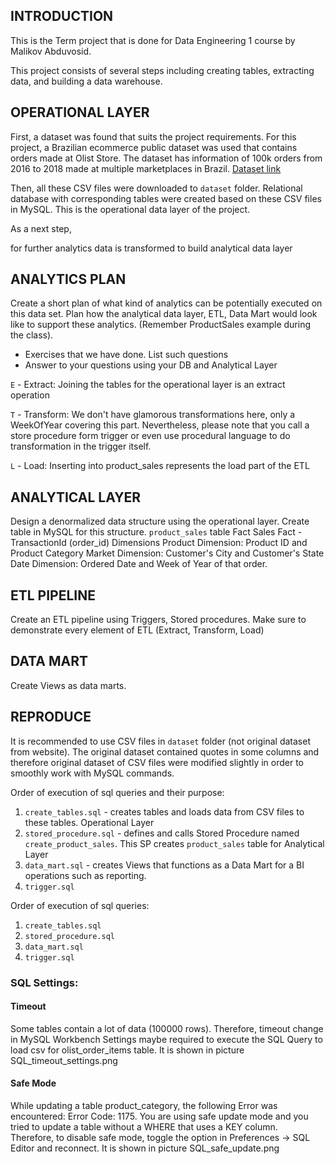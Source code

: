 ## INTRODUCTION

This is the Term project that is done for Data Engineering 1 course by Malikov Abduvosid. 

This project consists of several steps including creating tables, extracting data, and building a data warehouse. 

## OPERATIONAL LAYER

First, a dataset was found that suits the project requirements. For this project, a Brazilian ecommerce public dataset was used that contains orders made at Olist Store. The dataset has information of 100k orders from 2016 to 2018 made at multiple marketplaces in Brazil. [Dataset link](https://www.kaggle.com/olistbr/brazilian-ecommerce?select=olist_order_items_dataset.csv)

Then, all these CSV files were downloaded to `dataset` folder. Relational database with corresponding tables were created based on these CSV files in MySQL. This is the operational data layer of the project. 

As a next step,

for further analytics data is transformed to build analytical data layer

## ANALYTICS PLAN
Create a short plan of what kind of analytics can be potentially executed on this data set. Plan how the analytical data layer, ETL, Data Mart would look like to support these analytics. (Remember ProductSales example during the class).

- Exercises that we have done. List such questions
- Answer to your questions using your DB and Analytical Layer

`E` - Extract: Joining the tables for the operational layer is an extract operation

`T` - Transform: We don't have glamorous transformations here, only a WeekOfYear covering this part. Nevertheless, please note that you call a store procedure form trigger or even use procedural language to do transformation in the trigger itself.

`L` - Load: Inserting into product_sales represents the load part of the ETL

## ANALYTICAL LAYER 

Design a denormalized data structure using the operational layer. Create table in MySQL for this structure.
`product_sales` table
Fact 
Sales Fact - TransactionId (order_id)
Dimensions
Product Dimension: Product ID and Product Category
Market Dimension: Customer's City and Customer's State
Date Dimension: Ordered Date and Week of Year of that order.

## ETL PIPELINE
Create an ETL pipeline using Triggers, Stored procedures. Make sure to demonstrate every element of ETL (Extract, Transform, Load)

## DATA MART
Create Views as data marts.


## REPRODUCE 
It is recommended to use CSV files in `dataset` folder (not original dataset from website). The original dataset contained quotes in some columns and therefore original dataset of CSV files were modified slightly in order to smoothly work with MySQL commands.

Order of execution of sql queries and their purpose:

1. `create_tables.sql` - creates tables and loads data from CSV files to these tables. Operational Layer
2. `stored_procedure.sql` - defines and calls Stored Procedure named `create_product_sales`. This SP creates `product_sales` table for Analytical Layer
3. `data_mart.sql` - creates Views that functions as a Data Mart for a BI operations such as reporting.
4. `trigger.sql`

Order of execution of sql queries:

1. `create_tables.sql`
2. `stored_procedure.sql`
3. `data_mart.sql`
4. `trigger.sql`

### SQL Settings:

#### Timeout 
Some tables contain a lot of data (100000 rows). Therefore, timeout change in MySQL Workbench Settings maybe required to execute the SQL Query to load csv for olist_order_items table. It is shown in picture SQL_timeout_settings.png 

#### Safe Mode
While updating a table product_category, the following Error was encountered: 
Error Code: 1175. You are using safe update mode and you tried to update a table without a WHERE that uses a KEY column.  
Therefore, to disable safe mode, toggle the option in Preferences -> SQL Editor and reconnect. It is shown in picture SQL_safe_update.png





